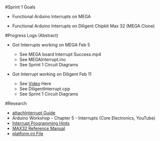 #Sprint 1 Goals

- Functional Arduino Interrupts on MEGA

- Functional Arduino Interrupts on Diligent Chipkit Max 32 (MEGA Clone)

#Progress Logs (Abstract)

- Got Interrupts working on MEGA Feb 5
    - See MEGA board Interrupt Success.mp4
    - See MEGAInterrupt.ino
    - See Sprint 1 Circuit Diagrams

- Got Interrupt working on Diligent Feb 11
  
  - See [Video](https://youtu.be/Y2QtskAw-Xs) Here
  - See DiligentInterrupt.cpp
  - See Sprint 1 Circuit Diagrams

#Research

- [attachInterrupt Guide](https://www.arduino.cc/reference/en/language/functions/external-interrupts/attachinterrupt/![image](https://github.com/Tnoxn/Tristan_Zhou--2023-2024--Sprint-1-Arduino-Interrupts-Stepper-motors/assets/63614883/35bfefbf-261c-44a6-95df-b34025f9e4fc)
)
- Arduino Workshop - Chapter 5 - Interrupts (Core Electronics, YouTube)
- [Interrupt Programming Hints](https://chipkit.net/programming-hints)
- [MAX32 Reference Manual](https://digilent.com/reference/microprocessor/max32/reference-manual)
- [platform.ini File](https://docs.platformio.org/en/latest/integration/ide/vscode.html#project-tasks)
